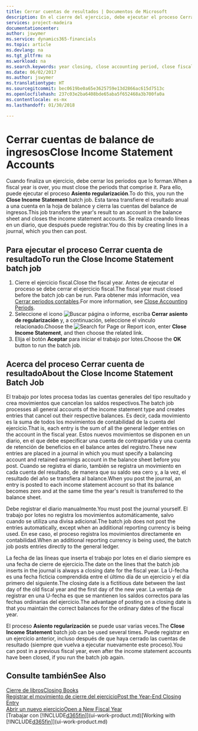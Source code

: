 ```yaml
---
title: Cerrar cuentas de resultados | Documentos de Microsoft
description: En el cierre del ejercicio, debe ejecutar el proceso Cerrar resultados para cerrar los periodos contables que componen el ejercicio.
services: project-madeira
documentationcenter: 
author: jswymer
ms.service: dynamics365-financials
ms.topic: article
ms.devlang: na
ms.tgt_pltfrm: na
ms.workload: na
ms.search.keywords: year closing, close accounting period, close fiscal year, bank account detailed trial balance
ms.date: 06/02/2017
ms.author: jswymer
ms.translationtype: HT
ms.sourcegitcommit: bec0619be0a65e3625759e13d2866ac615d7513c
ms.openlocfilehash: 237c03e2ba6408bde65aba5f652468a3b700fa0a
ms.contentlocale: es-mx
ms.lasthandoff: 01/30/2018

---
```

# <a name="close-income-statement-accounts"></a><span data-ttu-id="70421-103">Cerrar cuentas de balance de ingresos</span><span class="sxs-lookup"><span data-stu-id="70421-103">Close Income Statement Accounts</span></span>
<span data-ttu-id="70421-104">Cuando finaliza un ejercicio, debe cerrar los periodos que lo forman.</span><span class="sxs-lookup"><span data-stu-id="70421-104">When a fiscal year is over, you must close the periods that comprise it.</span></span> <span data-ttu-id="70421-105">Para ello, puede ejecutar el proceso **Asiento regularización**.</span><span class="sxs-lookup"><span data-stu-id="70421-105">To do this, you run the **Close Income Statement** batch job.</span></span> <span data-ttu-id="70421-106">Esta tarea transfiere el resultado anual a una cuenta en la hoja de balance y cierra las cuentas del balance de ingresos.</span><span class="sxs-lookup"><span data-stu-id="70421-106">This job transfers the year's result to an account in the balance sheet and closes the income statement accounts.</span></span> <span data-ttu-id="70421-107">Se realiza creando líneas en un diario, que después puede registrar.</span><span class="sxs-lookup"><span data-stu-id="70421-107">You do this by creating lines in a journal, which you then can post.</span></span>

## <a name="to-run-the-close-income-statement-batch-job"></a><span data-ttu-id="70421-108">Para ejecutar el proceso Cerrar cuenta de resultado</span><span class="sxs-lookup"><span data-stu-id="70421-108">To run the Close Income Statement batch job</span></span>
1. <span data-ttu-id="70421-109">Cierre el ejercicio fiscal.</span><span class="sxs-lookup"><span data-stu-id="70421-109">Close the fiscal year.</span></span> <span data-ttu-id="70421-110">Antes de ejecutar el proceso se debe cerrar el ejercicio fiscal.</span><span class="sxs-lookup"><span data-stu-id="70421-110">The fiscal year must closed before the batch job can be run.</span></span> <span data-ttu-id="70421-111">Para obtener más información, vea [Cerrar periodos contables](year-close-account-periods.md).</span><span class="sxs-lookup"><span data-stu-id="70421-111">For more information, see [Close Accounting Periods](year-close-account-periods.md).</span></span>
2. <span data-ttu-id="70421-112">Seleccione el icono ![Buscar página o informe](media/ui-search/search_small.png "icono Buscar página o informe"), escriba **Cerrar asiento de regularización** y, a continuación, seleccione el vínculo relacionado.</span><span class="sxs-lookup"><span data-stu-id="70421-112">Choose the ![Search for Page or Report](media/ui-search/search_small.png "Search for Page or Report icon") icon, enter **Close Income Statement**, and then choose the related link.</span></span>
3. <span data-ttu-id="70421-113">Elija el botón **Aceptar** para iniciar el trabajo por lotes.</span><span class="sxs-lookup"><span data-stu-id="70421-113">Choose the **OK** button to run the batch job.</span></span>

## <a name="about-the-close-income-statement-batch-job"></a><span data-ttu-id="70421-114">Acerca del proceso Cerrar cuenta de resultado</span><span class="sxs-lookup"><span data-stu-id="70421-114">About the Close Income Statement Batch Job</span></span>
<span data-ttu-id="70421-115">El trabajo por lotes procesa todas las cuentas generales del tipo resultado y crea movimientos que cancelan los saldos respectivos.</span><span class="sxs-lookup"><span data-stu-id="70421-115">The batch job processes all general accounts of the income statement type and creates entries that cancel out their respective balances.</span></span> <span data-ttu-id="70421-116">Es decir, cada movimiento es la suma de todos los movimientos de contabilidad de la cuenta del ejercicio.</span><span class="sxs-lookup"><span data-stu-id="70421-116">That is, each entry is the sum of all the general ledger entries on the account in the fiscal year.</span></span> <span data-ttu-id="70421-117">Estos nuevos movimientos se disponen en un diario, en el que debe especificar una cuenta de contrapartida y una cuenta de retención de beneficios en el balance antes del registro.</span><span class="sxs-lookup"><span data-stu-id="70421-117">These new entries are placed in a journal in which you must specify a balancing account and retained earnings account in the balance sheet before you post.</span></span> <span data-ttu-id="70421-118">Cuando se registra el diario, también se registra un movimiento en cada cuenta del resultado, de manera que su saldo sea cero y, a la vez, el resultado del año se transfiera al balance.</span><span class="sxs-lookup"><span data-stu-id="70421-118">When you post the journal, an entry is posted to each income statement account so that its balance becomes zero and at the same time the year's result is transferred to the balance sheet.</span></span>

<span data-ttu-id="70421-119">Debe registrar el diario manualmente.</span><span class="sxs-lookup"><span data-stu-id="70421-119">You must post the journal yourself.</span></span> <span data-ttu-id="70421-120">El trabajo por lotes no registra los movimientos automáticamente, salvo cuando se utiliza una divisa adicional.</span><span class="sxs-lookup"><span data-stu-id="70421-120">The batch job does not post the entries automatically, except when an additional reporting currency is being used.</span></span> <span data-ttu-id="70421-121">En ese caso, el proceso registra los movimientos directamente en contabilidad.</span><span class="sxs-lookup"><span data-stu-id="70421-121">When an additional reporting currency is being used, the batch job posts entries directly to the general ledger.</span></span>

<span data-ttu-id="70421-122">La fecha de las líneas que inserta el trabajo por lotes en el diario siempre es una fecha de cierre de ejercicio.</span><span class="sxs-lookup"><span data-stu-id="70421-122">The date on the lines that the batch job inserts in the journal is always a closing date for the fiscal year.</span></span> <span data-ttu-id="70421-123">La U-fecha es una fecha ficticia comprendida entre el último día de un ejercicio y el día primero del siguiente.</span><span class="sxs-lookup"><span data-stu-id="70421-123">The closing date is a fictitious date between the last day of the old fiscal year and the first day of the new year.</span></span> <span data-ttu-id="70421-124">La ventaja de registrar en una U-fecha es que se mantienen los saldos correctos para las fechas ordinarias del ejercicio.</span><span class="sxs-lookup"><span data-stu-id="70421-124">The advantage of posting on a closing date is that you maintain the correct balances for the ordinary dates of the fiscal year.</span></span>

<span data-ttu-id="70421-125">El proceso **Asiento regularización** se puede usar varias veces.</span><span class="sxs-lookup"><span data-stu-id="70421-125">The **Close Income Statement** batch job can be used several times.</span></span> <span data-ttu-id="70421-126">Puede registrar en un ejercicio anterior, incluso después de que haya cerrado las cuentas de resultado (siempre que vuelva a ejecutar nuevamente este proceso).</span><span class="sxs-lookup"><span data-stu-id="70421-126">You can post in a previous fiscal year, even after the income statement accounts have been closed, if you run the batch job again.</span></span>

## <a name="see-also"></a><span data-ttu-id="70421-127">Consulte también</span><span class="sxs-lookup"><span data-stu-id="70421-127">See Also</span></span>
[<span data-ttu-id="70421-128">Cierre de libros</span><span class="sxs-lookup"><span data-stu-id="70421-128">Closing Books</span></span>](year-close-books.md)  
[<span data-ttu-id="70421-129">Registrar el movimiento de cierre del ejercicio</span><span class="sxs-lookup"><span data-stu-id="70421-129">Post the Year-End Closing Entry</span></span>](year-how-post-year-end-close-entry.md)  
[<span data-ttu-id="70421-130">Abrir un nuevo ejercicio</span><span class="sxs-lookup"><span data-stu-id="70421-130">Open a New Fiscal Year</span></span>](finance-how-open-new-fiscal-year.md)  
<span data-ttu-id="70421-131">[Trabajar con [!INCLUDE[d365fin](includes/d365fin_md.md)]](ui-work-product.md)</span><span class="sxs-lookup"><span data-stu-id="70421-131">[Working with [!INCLUDE[d365fin](includes/d365fin_md.md)]](ui-work-product.md)</span></span>

